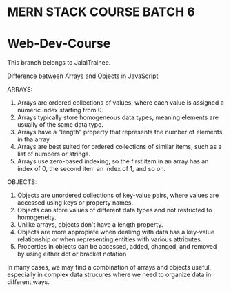 # MERN STACK COURSE BATCH 6

# Web-Dev-Course

This branch belongs to JalalTrainee.

Difference between Arrays and Objects in JavaScript

ARRAYS:

1. Arrays are ordered collections of values, where each value is assigned a numeric index starting from 0.
2. Arrays typically store homogeneous data types, meaning elements are usually of the same data type.
3. Arrays have a "length" property that represents the number of elements in tha array.
4. Arrays are best suited for ordered collections of similar items, such as a list of numbers or strings.
5. Arrays use zero-based indexing, so the first item in an array has an index of 0, the second item an index of 1, and so on.

OBJECTS:

1. Objects are unordered collections of key-value pairs, where values are accessed using keys or property names.
2. Objects can store values of different data types and not restricted to homogeneity.
3. Unlike arrays, objects don't have a length property. 
4. Objects are more appropiate when dealimg with data has a key-value relationship or when representing entities with various attributes.
5. Properties in objects can be accessed, added, changed, and removed by using either dot or bracket notation

In many cases, we may find a combination of arrays and objects useful, especially in complex data strucures where we need to organize data in different ways. 